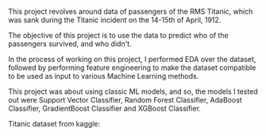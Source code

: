 This project revolves around data of passengers of the RMS Titanic, which was sank during the Titanic incident on the 14-15th of April, 1912.

The objective of this project is to use the data to predict who of the passengers survived, and who didn't.

In the process of working on this project, I performed EDA over the dataset, followed by performing feature engineering to make the dataset compatible to be used as input to various Machine Learning methods.

This project was about using classic ML models, and so, the models I tested out were Support Vector Classifier, Random Forest Classifier, AdaBoost Classifier, GradientBoost Classifier and XGBoost Classifier.

Titanic dataset from kaggle: